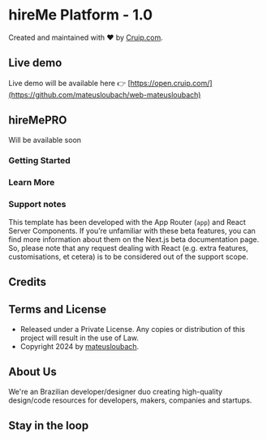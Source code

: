 # hireMe Platform - 1.0

Created and maintained with ❤️ by [Cruip.com](https://cruip.com).

## Live demo

Live demo will be available here 👉️ [https://open.cruip.com/](https://github.com/mateusloubach/web-mateusloubach)

## hireMePRO

Will be available soon

### Getting Started

### Learn More

### Support notes

This template has been developed with the App Router (`app`) and React Server Components. If you’re unfamiliar with these beta features, you can find more information about them on the Next.js beta documentation page. So, please note that any request dealing with React (e.g. extra features, customisations, et cetera) is to be considered out of the support scope.

## Credits

## Terms and License

- Released under a Private License. Any copies or distribution of this project will result in the use of Law.
- Copyright 2024 by [mateusloubach](https://mateusloubach.tech).

## About Us

We're an Brazilian developer/designer duo creating high-quality design/code resources for developers, makers, companies and startups.

## Stay in the loop

